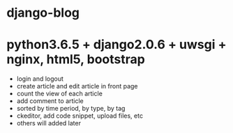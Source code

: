 # django-blog

# python3.6.5 + django2.0.6 + uwsgi + nginx, html5, bootstrap

- login and logout
- create article and edit article in front page
- count the view of each article
- add comment to article
- sorted by time period, by type, by tag
- ckeditor, add code snippet, upload files, etc
- others will added later
